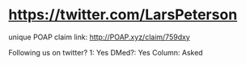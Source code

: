 # https://twitter.com/LarsPeterson

unique POAP claim link: 
http://POAP.xyz/claim/759dxy

Following us on twitter? 1: Yes
DMed?: Yes
Column: Asked